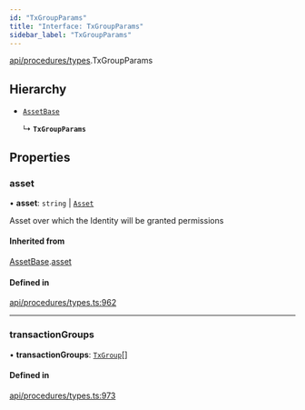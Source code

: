 ```yaml
---
id: "TxGroupParams"
title: "Interface: TxGroupParams"
sidebar_label: "TxGroupParams"
---
```


[api/procedures/types](../../../../../modules/API/Procedures/Types/Types.md).TxGroupParams

## Hierarchy

- [`AssetBase`](../AssetBase/AssetBase.md)

  ↳ **`TxGroupParams`**

## Properties

### asset

• **asset**: `string` \| [`Asset`](../../../../../classes/API/Entities/Asset/Asset.md)

Asset over which the Identity will be granted permissions

#### Inherited from

[AssetBase](../AssetBase/AssetBase.md).[asset](../AssetBase/AssetBase.md#asset)

#### Defined in

[api/procedures/types.ts:962](https://github.com/PolymeshAssociation/polymesh-sdk/blob/acc2284c/src/api/procedures/types.ts#L962)

___

### transactionGroups

• **transactionGroups**: [`TxGroup`](../../../../../enums/Types/TxGroup/TxGroup.md)[]

#### Defined in

[api/procedures/types.ts:973](https://github.com/PolymeshAssociation/polymesh-sdk/blob/acc2284c/src/api/procedures/types.ts#L973)
